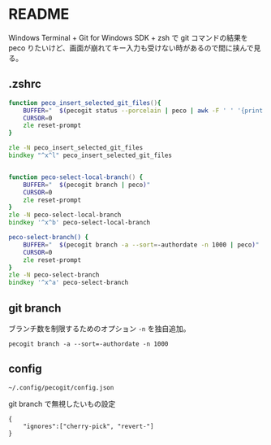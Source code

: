 # README

Windows Terminal + Git for Windows SDK + zsh で git コマンドの結果を peco りたいけど、画面が崩れてキー入力も受けない時があるので間に挟んで見る。  
## .zshrc

```zsh
function peco_insert_selected_git_files(){
    BUFFER="  $(pecogit status --porcelain | peco | awk -F ' ' '{print $NF}' | tr '\n' ' ')"
    CURSOR=0
    zle reset-prompt
}

zle -N peco_insert_selected_git_files
bindkey "^x^l" peco_insert_selected_git_files


function peco-select-local-branch() {
    BUFFER="  $(pecogit branch | peco)"
    CURSOR=0
    zle reset-prompt
}
zle -N peco-select-local-branch
bindkey '^x^b' peco-select-local-branch

peco-select-branch() {
    BUFFER="  $(pecogit branch -a --sort=-authordate -n 1000 | peco)"
    CURSOR=0
    zle reset-prompt
}
zle -N peco-select-branch
bindkey '^x^a' peco-select-branch
```

## git branch

ブランチ数を制限するためのオプション `-n` を独自追加。

```
pecogit branch -a --sort=-authordate -n 1000
```

## config

`~/.config/pecogit/config.json`  

git branch で無視したいもの設定

```
{
    "ignores":["cherry-pick", "revert-"]
}
```

